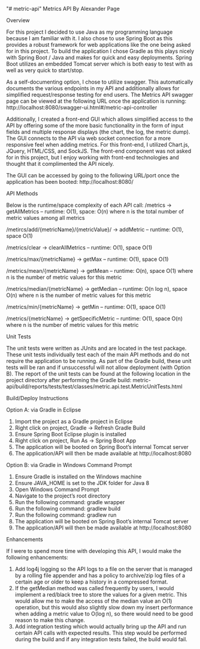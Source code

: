 "# metric-api" 
Metrics API
By Alexander Page

Overview

For this project I decided to use Java as my programming language because I am familiar with it. I also chose to use Spring Boot as this provides a robust framework for web applications like the one being asked for in this project. To build the application I chose Gradle as this plays nicely with Spring Boot / Java and makes for quick and easy deployments. Spring Boot utilizes an embedded Tomcat server which is both easy to test with as well as very quick to start/stop.

As a self-documenting option, I chose to utilize swagger. This automatically documents the various endpoints in my API and additionally allows for simplified request/response testing for end users. The Metrics API swagger page can be viewed at the following URL once the application is running: 
http://localhost:8080/swagger-ui.html#/metric-api-controller

Additionally, I created a front-end GUI which allows simplified access to the API by offering some of the more basic functionality in the form of input fields and multiple response displays (the chart, the log, the metric dump). The GUI connects to the API via web socket connection for a more responsive feel when adding metrics. For this front-end, I utilized Chart.js, JQuery, HTML/CSS, and SockJS. The front-end component was not asked for in this project, but I enjoy working with front-end technologies and thought that it complimented the API nicely.

The GUI can be accessed by going to the following URL/port once the application has been booted:
http://localhost:8080/


API Methods

Below is the runtime/space complexity of each API call:
/metrics -> getAllMetrics – runtime: O(1), space: O(n) where n is the total number of metric values among all metrics

/metircs/add/{metricName}/{metricValue}/ -> addMetric – runtime: O(1), space O(1)

/metrics/clear -> clearAllMetrics – runtime: O(1), space O(1)

/metrics/max/{metricName} -> getMax – runtime: O(1), space O(1)

/metrics/mean/{metricName} -> getMean – runtime: O(n), space O(1) where n is the number of metric values for this metric

/metrics/median/{metricName} -> getMedian – runtime: O(n log n), space O(n) where n is the number of metric values for this metric

/metrics/min/{metricName} -> getMin – runtime: O(1), space O(1)

/metrics/{metricName} -> getSpecificMetric – runtime: O(1), space O(n) where n is the number of metric values for this metric


Unit Tests

The unit tests were written as JUnits and are located in the test package. These unit tests individually test each of the main API methods and do not require the application to be running. As part of the Gradle build, these unit tests will be ran and if unsuccessful will not allow deployment (with Option B). 
The report of the unit tests can be found at the following location in the project directory after performing the Gradle build:
metric-api/build/reports/tests/test/classes/metric.api.test.MetricUnitTests.html


Build/Deploy Instructions

Option A: via Gradle in Eclipse
1.	Import the project as a Gradle project in Eclipse
2.	Right click on project, Gradle -> Refresh Gradle Build
3.	Ensure Spring Boot Eclipse plugin is installed
4.	Right click on project, Run As -> Spring Boot App
5.	The application will be booted on Spring Boot’s internal Tomcat server
6.	The application/API will then be made available at http://localhost:8080 

Option B: via Gradle in Windows Command Prompt
1.	Ensure Gradle is installed on the Windows machine
2.	Ensure JAVA_HOME is set to the JDK folder for Java 8
3.	Open Windows Command Prompt
4.	Navigate to the project’s root directory
5.	Run the following command: gradle wrapper
6.	Run the following command: gradlew build
7.	Run the following command: gradlew run
8.	The application will be booted on Spring Boot’s internal Tomcat server
9.	The application/API will then be made available at http://localhost:8080 


Enhancements

If I were to spend more time with developing this API, I would make the following enhancements:
1.	Add log4j logging so the API logs to a file on the server that is managed by a rolling file appender and has a policy to archive/zip log files of a certain age or older to keep a history in a compressed format.
2.	If the getMedian method was called frequently by users, I would implement a red/black tree to store the values for a given metric. This would allow me to make the access of the median value an O(1) operation, but this would also slightly slow down my insert performance when adding a metric value to O(log n), so there would need to be good reason to make this change.
3.	Add integration testing which would actually bring up the API and run certain API calls with expected results. This step would be performed during the build and if any integration tests failed, the build would fail.
